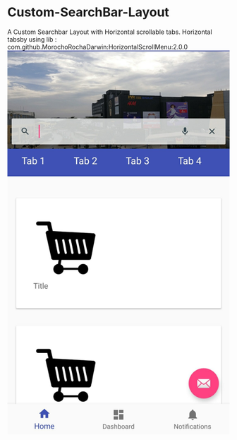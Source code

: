 # Custom-SearchBar-Layout
A Custom Searchbar Layout with Horizontal scrollable tabs. 
Horizontal tabsby using lib : com.github.MorochoRochaDarwin:HorizontalScrollMenu:2.0.0
![alt text]( https://github.com/SyedFaseehUddin/Custom-SearchBar-Layout/blob/master/search.jpg)
